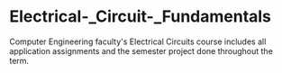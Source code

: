 # Electrical-_Circuit-_Fundamentals
Computer Engineering faculty's Electrical Circuits course includes all application assignments and the semester project done throughout the term.
